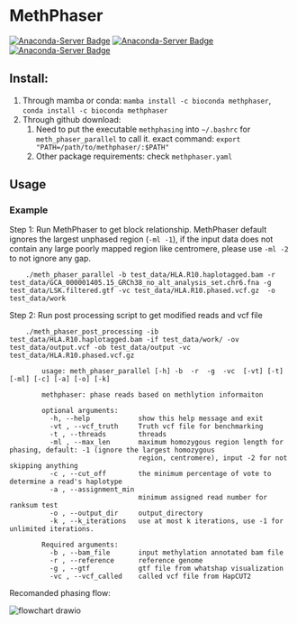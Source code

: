 # MethPhaser
[![Anaconda-Server Badge](https://anaconda.org/bioconda/methphaser/badges/license.svg)](https://anaconda.org/bioconda/methphaser)
[![Anaconda-Server Badge](https://anaconda.org/bioconda/methphaser/badges/version.svg)](https://anaconda.org/bioconda/methphaser)
[![Anaconda-Server Badge](https://anaconda.org/bioconda/methphaser/badges/downloads.svg)](https://anaconda.org/bioconda/methphaser)
## Install:
  1. Through mamba or conda: `mamba install -c bioconda methphaser`, `conda install -c bioconda methphaser`
  2. Through github download: 
      1. Need to put the executable `methphasing` into `~/.bashrc` for `meth_phaser_parallel` to call it. exact command: `export "PATH=/path/to/methphaser/:$PATH"`
      2. Other package requirements: check `methphaser.yaml`

## Usage
### Example 
Step 1: Run MethPhaser to get block relationship. MethPhaser default ignores the largest unphased region (`-ml -1`), if the input data does not contain any large poorly mapped region like centromere, please use `-ml -2` to not ignore any gap. 

        ./meth_phaser_parallel -b test_data/HLA.R10.haplotagged.bam -r test_data/GCA_000001405.15_GRCh38_no_alt_analysis_set.chr6.fna -g test_data/LSK.filtered.gtf -vc test_data/HLA.R10.phased.vcf.gz  -o test_data/work 

Step 2: Run post processing script to get modified reads and vcf file

        ./meth_phaser_post_processing -ib test_data/HLA.R10.haplotagged.bam -if test_data/work/ -ov test_data/output.vcf -ob test_data/output -vc test_data/HLA.R10.phased.vcf.gz 

```
        usage: meth_phaser_parallel [-h] -b  -r  -g  -vc  [-vt] [-t] [-ml] [-c] [-a] [-o] [-k]

        methphaser: phase reads based on methlytion informaiton

        optional arguments:
          -h, --help            show this help message and exit
          -vt , --vcf_truth     Truth vcf file for benchmarking
          -t , --threads        threads
          -ml , --max_len       maximum homozygous region length for phasing, default: -1 (ignore the largest homozygous
                                region, centromere), input -2 for not skipping anything
          -c , --cut_off        the minimum percentage of vote to determine a read's haplotype
          -a , --assignment_min
                                minimum assigned read number for ranksum test
          -o , --output_dir     output_directory
          -k , --k_iterations   use at most k iterations, use -1 for unlimited iterations.

        Required arguments:
          -b , --bam_file       input methylation annotated bam file
          -r , --reference      reference genome
          -g , --gtf            gtf file from whatshap visualization
          -vc , --vcf_called    called vcf file from HapCUT2
```



Recomanded phasing flow: 

   ![flowchart drawio](https://github.com/treangenlab/methphaser/assets/13065758/c74e5a1d-1c24-49c0-abe3-5b125f43f7eb)
